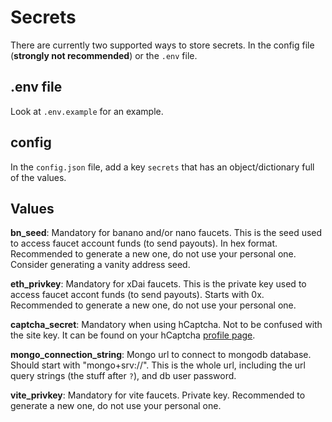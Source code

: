 # Secrets
There are currently two supported ways to store secrets. In the config file (**strongly not recommended**) or the `.env` file.

## .env file
Look at `.env.example` for an example.

## config
In the `config.json` file, add a key `secrets` that has an object/dictionary full of the values.

## Values
**bn_seed**: Mandatory for banano and/or nano faucets. This is the seed used to access faucet account funds (to send payouts). In hex format. Recommended to generate a new one, do not use your personal one. Consider generating a vanity address seed.

**eth_privkey**: Mandatory for xDai faucets. This is the private key used to access faucet accont funds (to send payouts). Starts with 0x. Recommended to generate a new one, do not use your personal one.

**captcha_secret**: Mandatory when using hCaptcha. Not to be confused with the site key. It can be found on your hCaptcha [profile page](https://dashboard.hcaptcha.com/settings).

**mongo_connection_string**: Mongo url to connect to mongodb database. Should start with "mongo+srv://". This is the whole url, including the url query strings (the stuff after `?`), and db user password.

**vite_privkey**: Mandatory for vite faucets. Private key. Recommended to generate a new one, do not use your personal one.